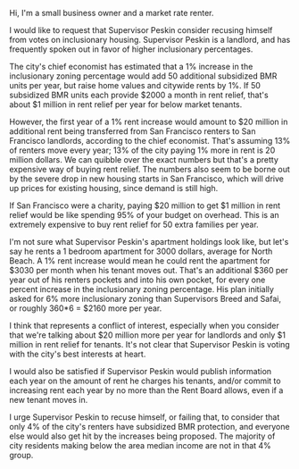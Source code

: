 Hi, I'm a small business owner and a market rate renter.

I would like to request that Supervisor Peskin consider recusing himself
from votes on inclusionary housing. Supervisor Peskin is a landlord, and has
frequently spoken out in favor of higher inclusionary percentages.

The city's chief economist has estimated that a 1% increase in the inclusionary
zoning percentage would add 50 additional subsidized BMR units per year, but
raise home values and citywide rents by 1%. If 50 subsidized BMR units each
provide $2000 a month in rent relief, that's about $1 million in rent relief per
year for below market tenants.

However, the first year of a 1% rent increase would amount to $20 million in
additional rent being transferred from San Francisco renters to San Francisco
landlords, according to the chief economist. That's assuming 13% of renters move
every year; 13% of the city paying 1% more in rent is 20 million dollars. We can
quibble over the exact numbers but that's a pretty expensive way of buying rent
relief. The numbers also seem to be borne out by the severe drop in new housing
starts in San Francisco, which will drive up prices for existing housing, since
demand is still high.

If San Francisco were a charity, paying $20 million to get $1 million in rent
relief would be like spending 95% of your budget on overhead. This is an
extremely expensive to buy rent relief for 50 extra families per year.

I'm not sure what Supervisor Peskin's apartment holdings look like, but let's
say he rents a 1 bedroom apartment for 3000 dollars, average for North Beach.
A 1% rent increase would mean he could rent the apartment for $3030 per month
when his tenant moves out. That's an additional $360 per year out of his
renters pockets and into his own pocket, for every one percent increase in
the inclusionary zoning percentage. His plan initially asked for 6% more
inclusionary zoning than Supervisors Breed and Safai, or roughly 360*6 = $2160
more per year.

I think that represents a conflict of interest, especially when you consider
that we're talking about $20 million more per year for landlords and only $1
million in rent relief for tenants. It's not clear that Supervisor Peskin is
voting with the city's best interests at heart.

I would also be satisfied if Supervisor Peskin would publish information each
year on the amount of rent he charges his tenants, and/or commit to increasing
rent each year by no more than the Rent Board allows, even if a new tenant moves
in.

I urge Supervisor Peskin to recuse himself, or failing that, to consider that
only 4% of the city's renters have subsidized BMR protection, and everyone
else would also get hit by the increases being proposed. The majority of city
residents making below the area median income are not in that 4% group.
